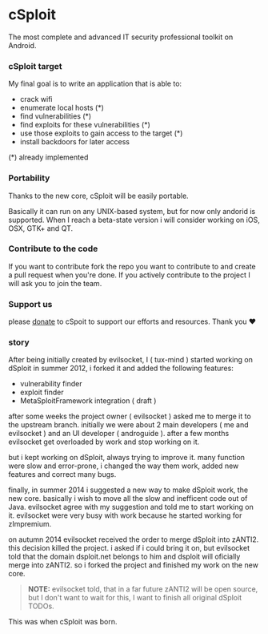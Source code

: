 ---
---

# cSploit

The most complete and advanced IT security professional toolkit on Android.

### cSploit target

My final goal is to write an application that is able to:

  - crack wifi
  - enumerate local hosts (*)
  - find vulnerabilities (*)
  - find exploits for these vulnerabilities (*)
  - use those exploits to gain access to the target (*)
  - install backdoors for later access

(*) already implemented

### Portability

Thanks to the new core, cSploit will be easily portable.

Basically it can run on any UNIX-based system, but for now only andorid is supported. When I reach a beta-state version i will consider working on iOS, OSX, GTK+ and QT.

### Contribute to the code

If you want to contribute fork the repo you want to contribute to and create a pull request when you're done.
If you actively contribute to the project I will ask you to join the team.

### Support us

please [donate](/donate.html) to cSpoit to support our efforts and resources.
Thank you :heart:

### story

After being initially created by evilsocket, I ( tux-mind ) started working on dSploit in summer 2012, i forked it and added the following features:

  - vulnerability finder
  - exploit finder
  - MetaSploitFramework integration ( draft )

after some weeks the project owner ( evilsocket ) asked me to merge it to the upstream branch.
initially we were about 2 main developers ( me and evilsocket ) and an UI developer ( androguide ).
after a few months evilsocket get overloaded by work and stop working on it.


but i kept working on dSploit, always trying to improve it.
many function were slow and error-prone, i changed the way them work, added new features and correct many bugs.


finally, in summer 2014 i suggested a new way to make dSploit work, the new core.
basically i wish to move all the slow and inefficent code out of Java.
evilsocket agree with my suggestion and told me to start working on it.
evilsocket were very busy with work because he started working for zImpremium.


on autumn 2014 evilsocket received the order to merge dSploit into zANTI2.
this decision killed the project.
i asked if i could bring it on, but evilsocket told that the domain dsploit.net belongs to him 
and dsploit will oficially merge into zANTI2.
so i forked the project and finished my work on the new core.

> **NOTE:** evilsocket told, that in a far future zANTI2 will be open source,
> but I don't want to wait for this, I want to finish all original dSploit TODOs.

This was when cSploit was born.
